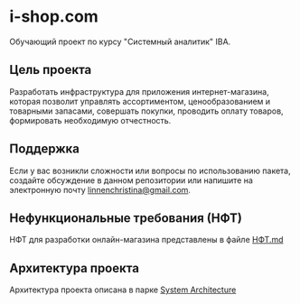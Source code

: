 # i-shop.com
Обучающий проект по курсу "Системный аналитик" IBA.
## Цель проекта
Разработать инфраструктура для приложения интернет-магазина, которая позволит управлять ассортиментом, ценообразованием и товарными запасами, совершать покупки, проводить оплату товаров, формировать необходимую отчестность.
## Поддержка
Если у вас возникли сложности или вопросы по использованию пакета, создайте обсуждение в данном репозитории или напишите на электронную почту linnenchristina@gmail.com.
## Нефункциональные требования (НФТ) 
НФТ для разработки онлайн-магазина представлены в файле [НФТ.md](https://github.com/LinnenChristina/i-shop.com/blob/main/%D0%9D%D0%A4%D0%A2/%D0%9D%D0%A4%D0%A2.md)
## Архитектура проекта
Архитектура проекта описана в парке [System Architecture](https://github.com/LinnenChristina/i-shop.com/tree/main/System%20Architecture) 
